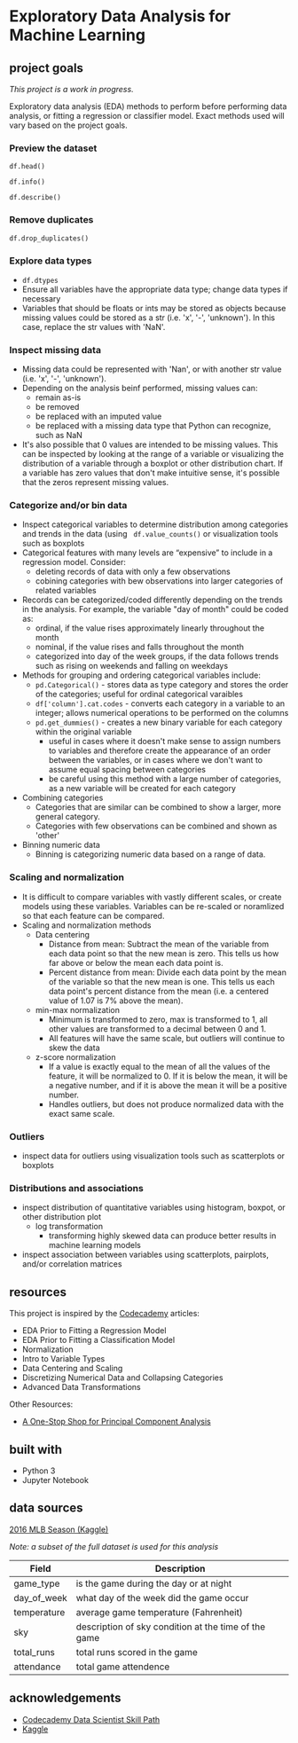 # Exploratory Data Analysis for Machine Learning
## project goals
*This project is a work in progress.*

Exploratory data analysis (EDA) methods to perform before performing data analysis, or fitting a regression or classifier model. Exact methods used will vary based on the project goals.

### Preview the dataset
```df.head()```

```df.info()```

```df.describe()```
### Remove duplicates
```df.drop_duplicates()```

### Explore data types
  * ```df.dtypes```
  * Ensure all variables have the appropriate data type; change data types if necessary
  * Variables that should be floats or ints may be stored as objects because missing values could be stored as a str (i.e. 'x', '-', 'unknown'). In this case, replace the str values with 'NaN'.
### Inspect missing data
  * Missing data could be represented with 'Nan', or with another str value (i.e. 'x', '-', 'unknown'). 
  * Depending on the analysis beinf performed, missing values can:
    * remain as-is
    * be removed
    * be replaced with an imputed value
    * be replaced with a missing data type that Python can recognize, such as NaN
  * It's also possible that 0 values are intended to be missing values. This can be inspected by looking at the range of a variable or visualizing the distribution of a variable through a boxplot or other distribution chart. If a variable has zero values that don't make intuitive sense, it's possible that the zeros represent missing values.
### Categorize and/or bin data
  * Inspect categorical variables to determine distribution among categories and trends in the data (using ```
df.value_counts()``` or visualization tools such as boxplots
  * Categorical features with many levels are “expensive” to include in a regression model. Consider:
    * deleting records of data with only a few observations
    * cobining categories with bew observations into larger categories of related variables
  * Records can be categorized/coded differently depending on the trends in the analysis. For example, the variable "day of month" could be coded as:
    * ordinal, if the value rises approximately linearly throughout the month
    * nominal, if the value rises and falls throughout the month
    * categorized into day of the week groups, if the data follows trends such as rising on weekends and falling on weekdays
  * Methods for grouping and ordering categorical variables include:
    * ```pd.Categorical()``` - stores data as type category and stores the order of the categories; useful for ordinal categorical varaibles
    * ```df['column'].cat.codes``` - converts each category in a variable to an integer; allows numerical operations to be performed on the columns
    * ```pd.get_dummies()``` - creates a new binary variable for each category within the original variable
      * useful in cases where it doesn't make sense to assign numbers to variables and therefore create the appearance of an order between the variables, or in cases where we don't want to assume equal spacing between categories
      * be careful using this method with a large number of categories, as a new variable will be created for each category
* Combining categories
  * Categories that are similar can be combined to show a larger, more general category.
  * Categories with few observations can be combined and shown as 'other'
* Binning numeric data
  * Binning is categorizing numeric data based on a range of data.  
### Scaling and normalization
  * It is difficult to compare variables with vastly different scales, or create models using these variables. Variables can be re-scaled or noramlized so that each feature can be compared.
  * Scaling and normalization methods
    * Data centering
      * Distance from mean: Subtract the mean of the variable from each data point so that the new mean is zero. This tells us how far above or below the mean each data point is.
      * Percent distance from mean: Divide each data point by the mean of the variable so that the new mean is one. This tells us each data point's percent distance from the mean (i.e. a centered value of 1.07 is 7% above the mean).
    * min-max normalization
      * Minimum is transformed to zero, max is transformed to 1, all other values are transformed to a decimal between 0 and 1.
      * All features will have the same scale, but outliers will continue to skew the data
    * z-score normalization
      * If a value is exactly equal to the mean of all the values of the feature, it will be normalized to 0. If it is below the mean, it will be a negative number, and if it is above the mean it will be a positive number. 
      * Handles outliers, but does not produce normalized data with the exact same scale. 
### Outliers
  * inspect data for outliers using visualization tools such as scatterplots or boxplots
### Distributions and associations
  * inspect distribution of quantitative variables using histogram, boxpot, or other distribution plot
    * log transformation
      * transforming highly skewed data can produce better results in machine learning models  
  * inspect association between variables using scatterplots, pairplots, and/or correlation matrices                       

## resources
This project is inspired by the [Codecademy](https://www.codecademy.com/learn) articles:
* EDA Prior to Fitting a Regression Model
* EDA Prior to Fitting a Classification Model
* Normalization
* Intro to Variable Types
* Data Centering and Scaling
* Discretizing Numerical Data and Collapsing Categories
* Advanced Data Transformations

Other Resources:
* [A One-Stop Shop for Principal Component Analysis](https://towardsdatascience.com/a-one-stop-shop-for-principal-component-analysis-5582fb7e0a9c)

## built with
* Python 3
* Jupyter Notebook

## data sources
[2016 MLB Season (Kaggle)](https://www.kaggle.com/cyaris/2016-mlb-season)

*Note: a subset of the full dataset is used for this analysis*

Field | Description
------------ | -------------
game_type | is the game during the day or at night
day_of_week | what day of the week did the game occur
temperature | average game temperature (Fahrenheit)
sky | description of sky condition at the time of the game
total_runs | total runs scored in the game
attendance | total game attendence
## acknowledgements
* [Codecademy Data Scientist Skill Path](https://www.codecademy.com/learn)
* [Kaggle](https://www.kaggle.com/cyaris/2016-mlb-season)
